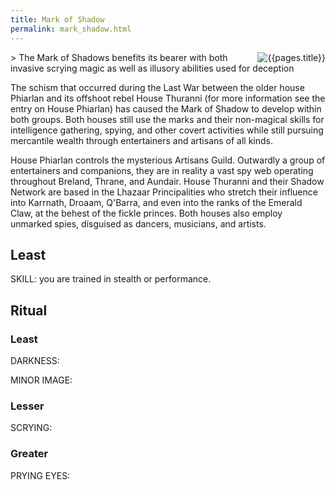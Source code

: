 ```yaml
---
title: Mark of Shadow
permalink: mark_shadow.html
---
```

<img src="images/dragonmarks/{{page.title}}.jpg" alt='{{pages.title}}' style="float:right">
> The Mark of Shadows benefits its bearer with both invasive scrying magic as well as illusory abilities used for deception

The schism that occurred during the Last War between the older house Phiarlan and its offshoot rebel House Thuranni (for more information see the entry on House Phiarlan) has caused the Mark of Shadow to develop within both groups. Both houses still use the marks and their non-magical skills for intelligence gathering, spying, and other covert activities while still pursuing mercantile wealth through entertainers and artisans of all kinds.

House Phiarlan controls the mysterious Artisans Guild. Outwardly a group of entertainers and companions, they are in reality a vast spy web operating throughout Breland, Thrane, and Aundair. House Thuranni and their Shadow Network are based in the Lhazaar Principalities who stretch their influence into Karrnath, Droaam, Q'Barra, and even into the ranks of the Emerald Claw, at the behest of the fickle princes. Both houses also employ unmarked spies, disguised as dancers, musicians, and artists.

## Least
SKILL: you are trained in stealth or performance.

## Ritual
### Least
DARKNESS: 

MINOR IMAGE: 

### Lesser

SCRYING: 

### Greater
PRYING EYES: 